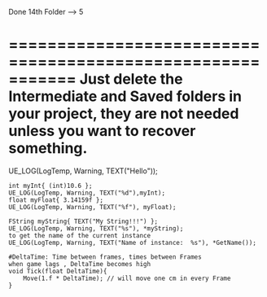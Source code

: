 Done
14th Folder --> 5

===========================================================
Just delete the Intermediate and Saved folders in your project, 
they are not needed unless you want to recover something.
===========================================================

UE_LOG(LogTemp, Warning, TEXT("Hello"));

	int myInt{ (int)10.6 };
	UE_LOG(LogTemp, Warning, TEXT("%d"),myInt);
	float myFloat{ 3.14159f };
	UE_LOG(LogTemp, Warning, TEXT("%f"), myFloat);

	FString myString{ TEXT("My String!!!") };
	UE_LOG(LogTemp, Warning, TEXT("%s"), *myString);
	to get the name of the current instance
	UE_LOG(LogTemp, Warning, TEXT("Name of instance:  %s"), *GetName());

	#DeltaTime: Time between frames, times between Frames 
	when game lags , DeltaTime becomes high 
	void Tick(float DeltaTime){
		Move(1.f * DeltaTime); // will move one cm in every Frame
	}